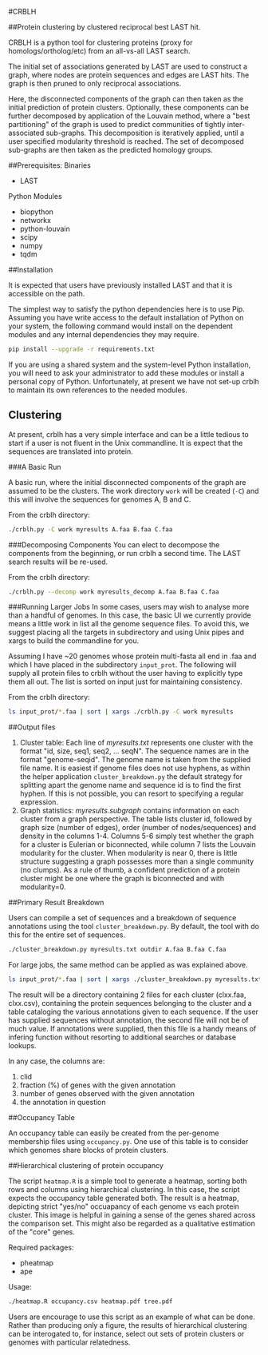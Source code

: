 #CRBLH

##Protein clustering by clustered reciprocal best LAST hit.

CRBLH is a python tool for clustering proteins (proxy for homologs/ortholog/etc) from an all-vs-all LAST search.

The initial set of associations generated by LAST are used to construct a graph, where nodes are protein sequences and edges are LAST hits. The graph is then pruned to only reciprocal associations.

Here, the disconnected components of the graph can then taken as the initial prediction of protein clusters. Optionally, these components can be further decomposed by application of the Louvain method, where a "best partitioning" of the graph is used to predict communities of tightly inter-associated sub-graphs. This decomposition is iteratively applied, until a user specified modularity threshold is reached. The set of decomposed sub-graphs are then taken as the predicted homology groups.

##Prerequisites:
Binaries
- LAST

Python Modules
- biopython
- networkx
- python-louvain
- scipy
- numpy
- tqdm 

##Installation

It is expected that users have previously installed LAST and that it is accessible on the path.

The simplest way to satisfy the python dependencies here is to use Pip. Assuming you have write access to the default installation of Python on your system, the following command would install on the dependent modules and any internal dependencies they may require.

```bash
pip install --upgrade -r requirements.txt
```

If you are using a shared system and the system-level Python installation, you will need to ask your administrator to add these modules or install a personal copy of Python. Unfortunately, at present we have not set-up crblh to maintain its own references to the needed modules.

## Clustering

At present, crblh has a very simple interface and can be a little tedious to start if a user is not fluent in the Unix commandline. It is expect that the sequences are translated into protein.

###A Basic Run

A basic run, where the initial disconnected components of the graph are assumed to be the clusters. The work directory ```work``` will be created (```-C```) and this will involve the sequences for genomes A, B and C.

From the crblh directory:
```bash
./crblh.py -C work myresults A.faa B.faa C.faa
```

###Decomposing Components
You can elect to decompose the components from the beginning, or run crblh a second time. The LAST search results will be re-used.

From the crblh directory:
```bash
./crblh.py --decomp work myresults_decomp A.faa B.faa C.faa
```

###Running Larger Jobs
In some cases, users may wish to analyse more than a handful of genomes. In this case, the basic UI we currently provide means a little work in list all the genome sequence files. To avoid this, we suggest placing all the targets in subdirectory and using Unix pipes and xargs to build the commandline for you.

Assuming I have ~20 genomes whose protein multi-fasta all end in .faa and which I have placed in the subdirectory ```input_prot```. The following will supply all protein files to crblh without the user having to explicitly type them all out. The list is sorted on input just for maintaining consistency.

From the crblh directory:
```bash
ls input_prot/*.faa | sort | xargs ./crblh.py -C work myresults
```

##Output files

  1. Cluster table: Each line of *myresults.txt* represents one cluster with the format "id, size, seq1, seq2, ... seqN". The sequence names are in the format "genome-seqid". The genome name is taken from the supplied file name. It is easiest if genome files does not use hyphens, as within the helper application ```cluster_breakdown.py``` the default strategy for splitting apart the genome name and sequence id is to find the first hyphen. If this is not possible, you can resort to specifying a regular expression.
  2. Graph statistics: *myresults.subgraph* contains information on each cluster from a graph perspective. The table lists cluster id, followed by graph size (number of edges), order (number of nodes/sequences) and density in the columns 1-4. Columns 5-6 simply test whether the graph for a cluster is Eulerian or biconnected, while column 7 lists the Louvain modularity for the cluster. When modularity is near 0, there is little structure suggesting a graph possesses more than a single community (no clumps). As a rule of thumb, a confident prediction of a protein cluster might be one where the graph is biconnected and with modularity=0.

##Primary Result Breakdown

Users can compile a set of sequences and a breakdown of sequence annotations using the tool ```cluster_breakdown.py```. By default, the tool with do this for the entire set of sequences. 

```bash
./cluster_breakdown.py myresults.txt outdir A.faa B.faa C.faa 
```

For large jobs, the same method can be applied as was explained above.

```bash
ls input_prot/*.faa | sort | xargs ./cluster_breakdown.py myresults.txt outdir
```

The result will be a directory containing 2 files for each cluster (clxx.faa, clxx.csv), containing the protein sequences belonging to the cluster and a table cataloging the various annotations given to each sequence. If the user has supplied sequences without annotation, the second file will not be of much value. If annotations were supplied, then this file is a handy means of infering function without resorting to additional searches or database lookups.

In any case, the columns are: 
  1. clid
  2. fraction (%) of genes with the given annotation
  3. number of genes observed with the given annotation
  4. the annotation in question

##Occupancy Table

An occupancy table can easily be created from the per-genome membership files using ```occupancy.py```. One use of this table is to consider which genomes share blocks of protein clusters.

##Hierarchical clustering of protein occupancy

The script ```heatmap.R``` is a simple tool to generate a heatmap, sorting both rows and columns using hierarchical clustering. In this case, the script expects the occupancy table generated both. The result is a heatmap, depicting strict "yes/no" occuapancy of each genome vs each protein cluster. This image is helpful in gaining a sense of the genes shared across the comparison set. This might also be regarded as a qualitative estimation of the "core" genes.

Required packages:
- pheatmap
- ape

Usage:
```bash
./heatmap.R occupancy.csv heatmap.pdf tree.pdf
```

Users are encourage to use this script as an example of what can be done. Rather than producing only a figure, the results of hierarchical clustering can be interogated to, for instance, select out sets of protein clusters or genomes with particular relatedness.


